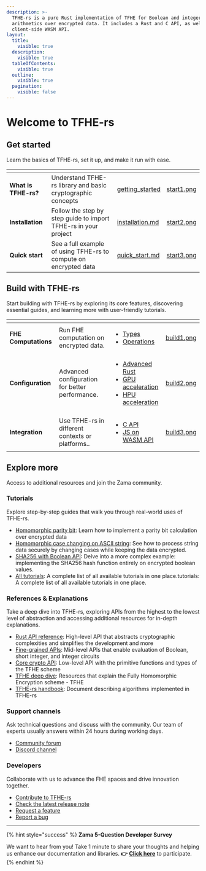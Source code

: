 ```yaml
---
description: >-
  TFHE-rs is a pure Rust implementation of TFHE for Boolean and integer
  arithmetics over encrypted data. It includes a Rust and C API, as well as a
  client-side WASM API.
layout:
  title:
    visible: true
  description:
    visible: true
  tableOfContents:
    visible: true
  outline:
    visible: true
  pagination:
    visible: false
---
```


# Welcome to TFHE-rs

## Get started

Learn the basics of TFHE-rs, set it up, and make it run with ease.

<table data-view="cards"><thead><tr><th></th><th></th><th data-hidden data-card-target data-type="content-ref"></th><th data-hidden data-card-cover data-type="files"></th></tr></thead><tbody><tr><td><strong>What is TFHE-rs?</strong></td><td>Understand TFHE-rs library and basic cryptographic concepts</td><td><a href="getting_started/README.md">getting_started</a></td><td><a href=".gitbook/assets/start1.png">start1.png</a></td></tr><tr><td><strong>Installation</strong></td><td>Follow the step by step guide to import TFHE-rs in your project</td><td><a href="getting_started/installation.md">installation.md</a></td><td><a href=".gitbook/assets/start2.png">start2.png</a></td></tr><tr><td><strong>Quick start</strong></td><td>See a full example of using TFHE-rs to compute on encrypted data</td><td><a href="getting_started/quick_start.md">quick_start.md</a></td><td><a href=".gitbook/assets/start3.png">start3.png</a></td></tr></tbody></table>

## Build with TFHE-rs

Start building with TFHE-rs by exploring its core features, discovering essential guides, and learning more with user-friendly tutorials.

<table data-view="cards"><thead><tr><th></th><th></th><th></th><th data-hidden data-card-cover data-type="files"></th></tr></thead><tbody><tr><td><strong>FHE Computations</strong></td><td>Run FHE computation on encrypted data.</td><td><ul><li><a href="fhe-computation/types/">Types </a></li><li><a href="fhe-computation/operations/">Operations</a></li></ul></td><td><a href=".gitbook/assets/build1.png">build1.png</a></td></tr><tr><td><strong>Configuration</strong></td><td>Advanced configuration for better performance.</td><td><ul><li><a href="configuration/rust_configuration.md">Advanced Rust </a></li><li><a href="configuration/gpu_acceleration/run_on_gpu.md">GPU acceleration</a></li><li><a href="configuration/hpu_acceleration/run_on_hpu.md">HPU acceleration</a></li></ul></td><td><a href=".gitbook/assets/build2.png">build2.png</a></td></tr><tr><td><strong>Integration</strong></td><td>Use TFHE-rs in different contexts or platforms..</td><td><ul><li><a href="integration/c_api.md">C API</a></li><li><a href="integration/js_on_wasm_api.md">JS on WASM API</a></li></ul></td><td><a href=".gitbook/assets/build3.png">build3.png</a></td></tr></tbody></table>

## Explore more

Access to additional resources and join the Zama community.

### Tutorials

Explore step-by-step guides that walk you through real-world uses of TFHE-rs.&#x20;

* [Homomorphic parity bit](tutorials/parity_bit.md): Learn how to implement a parity bit calculation over encrypted data
* [Homomorphic case changing on ASCII string](tutorials/ascii_fhe_string.md): See how to process string data securely by changing cases while keeping the data encrypted.
* [SHA256 with Boolean API](tutorials/sha256_bool.md): Delve into a more complex example: implementing the SHA256 hash function entirely on encrypted boolean values.
* [All tutorials](tutorials/see-all-tutorials.md): A complete list of all available tutorials in one place.tutorials: A complete list of all available tutorials in one place.

### References & Explanations

Take a deep dive into TFHE-rs, exploring APIs from the highest to the lowest level of abstraction and accessing additional resources for in-depth explanations.

* [Rust API reference](https://docs.rs/tfhe/latest/tfhe/): High-level API that abstracts cryptographic complexities and simplifies the development and more
* [Fine-grained APIs](references/fine-grained-apis/): Mid-level APIs that enable evaluation of Boolean, short integer, and integer circuits
* [Core crypto API](references/core-crypto-api/): Low-level API with the primitive functions and types of the TFHE scheme
* [TFHE deep dive](explanations/tfhe-deep-dive.md): Resources that explain the Fully Homomorphic Encryption scheme - TFHE
* [TFHE-rs handbook](https://github.com/zama-ai/tfhe-rs-handbook): Document describing algorithms implemented in TFHE-rs

### Support channels

Ask technical questions and discuss with the community. Our team of experts usually answers within 24 hours during working days.

* [Community forum](https://community.zama.ai/)
* [Discord channel](https://discord.com/invite/fhe-org)

### Developers

Collaborate with us to advance the FHE spaces and drive innovation together.

* [Contribute to TFHE-rs](../../CONTRIBUTING.md)
* [Check the latest release note](https://github.com/zama-ai/tfhe-rs/releases)
* [Request a feature](https://github.com/zama-ai/tfhe-rs/issues/new?assignees=\&labels=feature_request\&projects=\&template=feature_request.md\&title=)
* [Report a bug](https://github.com/zama-ai/tfhe-rs/issues/new?assignees=\&labels=triage_required\&projects=\&template=bug_report.md\&title=)

***

{% hint style="success" %}
**Zama 5-Question Developer Survey**

We want to hear from you! Take 1 minute to share your thoughts and helping us enhance our documentation and libraries. **👉** [**Click here**](https://www.zama.ai/developer-survey) to participate.
{% endhint %}

